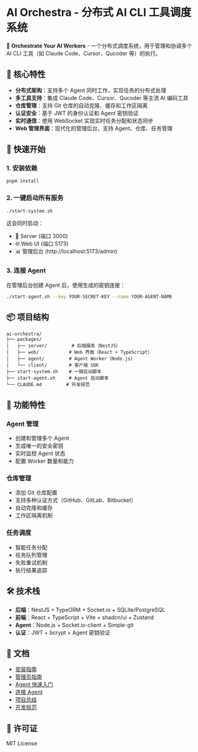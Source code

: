 # AI Orchestra - 分布式 AI CLI 工具调度系统

🎼 **Orchestrate Your AI Workers** - 一个分布式调度系统，用于管理和协调多个 AI CLI 工具（如 Claude Code、Cursor、Qucoder 等）的执行。

## 🌟 核心特性

- **分布式架构**：支持多个 Agent 同时工作，实现任务的分布式处理
- **多工具支持**：集成 Claude Code、Cursor、Qucoder 等主流 AI 编码工具  
- **仓库管理**：支持 Git 仓库的自动克隆、缓存和工作区隔离
- **认证安全**：基于 JWT 的身份认证和 Agent 密钥验证
- **实时通信**：使用 WebSocket 实现实时任务分配和状态同步
- **Web 管理界面**：现代化的管理后台，支持 Agent、仓库、任务管理

## 🚀 快速开始

### 1. 安装依赖
```bash
pnpm install
```

### 2. 一键启动所有服务
```bash
./start-system.sh
```

这会同时启动：
- 📡 Server (端口 3000)
- 🌐 Web UI (端口 5173)
- 📊 管理后台 (http://localhost:5173/admin)

### 3. 连接 Agent

在管理后台创建 Agent 后，使用生成的密钥连接：

```bash
./start-agent.sh --key YOUR-SECRET-KEY --name YOUR-AGENT-NAME
```

## 📦 项目结构

```
ai-orchestra/
├── packages/
│   ├── server/         # 后端服务（NestJS）
│   ├── web/           # Web 界面（React + TypeScript）
│   ├── agent/         # Agent Worker（Node.js）
│   └── client/        # 客户端 SDK
├── start-system.sh    # 一键启动脚本
├── start-agent.sh     # Agent 启动脚本
└── CLAUDE.md         # 开发规范
```

## 🔧 功能特性

### Agent 管理
- 创建和管理多个 Agent
- 生成唯一的安全密钥
- 实时监控 Agent 状态
- 配置 Worker 数量和能力

### 仓库管理
- 添加 Git 仓库配置
- 支持多种认证方式（GitHub、GitLab、Bitbucket）
- 自动克隆和缓存
- 工作区隔离机制

### 任务调度
- 智能任务分配
- 任务队列管理
- 失败重试机制
- 执行结果追踪

## 🛠 技术栈

- **后端**：NestJS + TypeORM + Socket.io + SQLite/PostgreSQL
- **前端**：React + TypeScript + Vite + shadcn/ui + Zustand
- **Agent**：Node.js + Socket.io-client + Simple-git
- **认证**：JWT + bcrypt + Agent 密钥验证

## 📖 文档

- [安装指南](./INSTALL_GUIDE.md)
- [管理员指南](./ADMIN_GUIDE.md)  
- [Agent 快速入门](./AGENT_QUICKSTART.md)
- [连接 Agent](./CONNECT_AGENT.md)
- [项目总结](./PROJECT_SUMMARY.md)
- [开发规范](./CLAUDE.md)

## 📄 许可证

MIT License